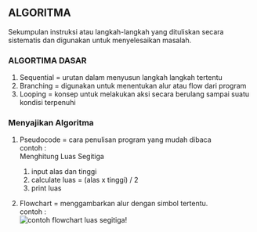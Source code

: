 ## ALGORITMA
Sekumpulan instruksi atau langkah-langkah yang dituliskan secara sistematis dan digunakan untuk menyelesaikan masalah.

### ALGORTIMA DASAR
1. Sequential = urutan dalam menyusun langkah langkah tertentu
2. Branching = digunakan untuk menentukan alur atau flow dari program
3. Looping = konsep untuk melakukan aksi secara berulang sampai suatu kondisi terpenuhi

### Menyajikan Algoritma
1. Pseudocode = cara penulisan program yang mudah dibaca  
contoh :  
Menghitung Luas Segitiga
   1. input alas dan tinggi
   2. calculate luas = (alas x tinggi) / 2
   3. print luas

2. Flowchart = menggambarkan alur dengan simbol tertentu.  
contoh :   
![contoh flowchart luas segitiga!](https://badoystudio.com/contoh-algoritma-dan-flowchart/ "flowchart luas segitiga") 
